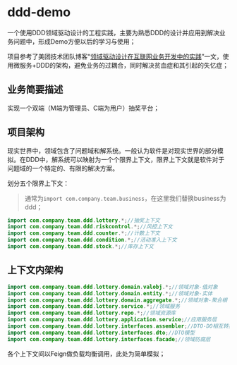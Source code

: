 # ddd-demo

一个使用DDD领域驱动设计的工程实践，主要为熟悉DDD的设计并应用到解决业务问题中，形成Demo方便以后的学习与使用；

项目参考了美团技术团队博客“[领域驱动设计在互联网业务开发中的实践](https://tech.meituan.com/2017/12/22/ddd-in-practice.html)”一文，使用微服务+DDD的架构，避免业务的过耦合，同时解决贫血症和其引起的失忆症；

## 业务简要描述

实现一个双端（M端为管理员、C端为用户）抽奖平台；

## 项目架构

现实世界中，领域包含了问题域和解系统。一般认为软件是对现实世界的部分模拟。在DDD中，解系统可以映射为一个个限界上下文，限界上下文就是软件对于问题域的一个特定的、有限的解决方案。

划分五个限界上下文：

> 通常为`import com.company.team.business`，在这里我们替换business为ddd；

```java
import com.company.team.ddd.lottery.*;//抽奖上下文
import com.company.team.ddd.riskcontrol.*;//风控上下文
import com.company.team.ddd.counter.*;//计数上下文
import com.company.team.ddd.condition.*;//活动准入上下文
import com.company.team.ddd.stock.*;//库存上下文
```

## 上下文内架构

```java
import com.company.team.ddd.lottery.domain.valobj.*;//领域对象-值对象
import com.company.team.ddd.lottery.domain.entity.*;//领域对象-实体
import com.company.team.ddd.lottery.domain.aggregate.*;//领域对象-聚合根
import com.company.team.ddd.lottery.service.*;//领域服务
import com.company.team.ddd.lottery.repo.*;//领域资源库
import com.company.team.ddd.lottery.application.service;//应用服务层
import com.company.team.ddd.lottery.interfaces.assembler;//DTO-DO相互转换器
import com.company.team.ddd.lottery.interfaces.dto;//DTO模型
import com.company.team.ddd.lottery.interfaces.facade;//领域防腐层
```

各个上下文间以Feign做负载均衡调用，此处为简单模拟；